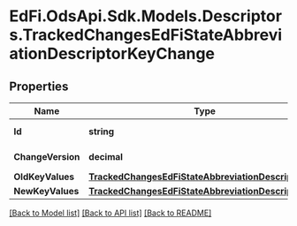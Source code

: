 # EdFi.OdsApi.Sdk.Models.Descriptors.TrackedChangesEdFiStateAbbreviationDescriptorKeyChange

## Properties

Name | Type | Description | Notes
------------ | ------------- | ------------- | -------------
**Id** | **string** | Resource identifier | [optional] 
**ChangeVersion** | **decimal** | Change version | [optional] 
**OldKeyValues** | [**TrackedChangesEdFiStateAbbreviationDescriptorKey**](TrackedChangesEdFiStateAbbreviationDescriptorKey.md) |  | [optional] 
**NewKeyValues** | [**TrackedChangesEdFiStateAbbreviationDescriptorKey**](TrackedChangesEdFiStateAbbreviationDescriptorKey.md) |  | [optional] 

[[Back to Model list]](../README.md#documentation-for-models) [[Back to API list]](../README.md#documentation-for-api-endpoints) [[Back to README]](../README.md)

